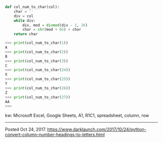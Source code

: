 ```python
def col_num_to_char(col):
    char = ''
    div = col
    while div:
        div, mod = divmod(div - 1, 26)
        char = chr(mod + 65) + char
    return char
```
```python
>>> print(col_num_to_char(1))
A
>>> print(col_num_to_char(2))
B
>>> print(col_num_to_char(3))
C
>>> print(col_num_to_char(24))
X
>>> print(col_num_to_char(25))
Y
>>> print(col_num_to_char(26))
Z
>>> print(col_num_to_char(27))
AA
>>>
```
kw: Microsoft Excel, Google Sheets, A1, R1C1, spreadsheet, column, row

---


Posted Oct 24, 2017.
https://www.darklaunch.com/2017/10/24/python-convert-column-number-headings-to-letters.html